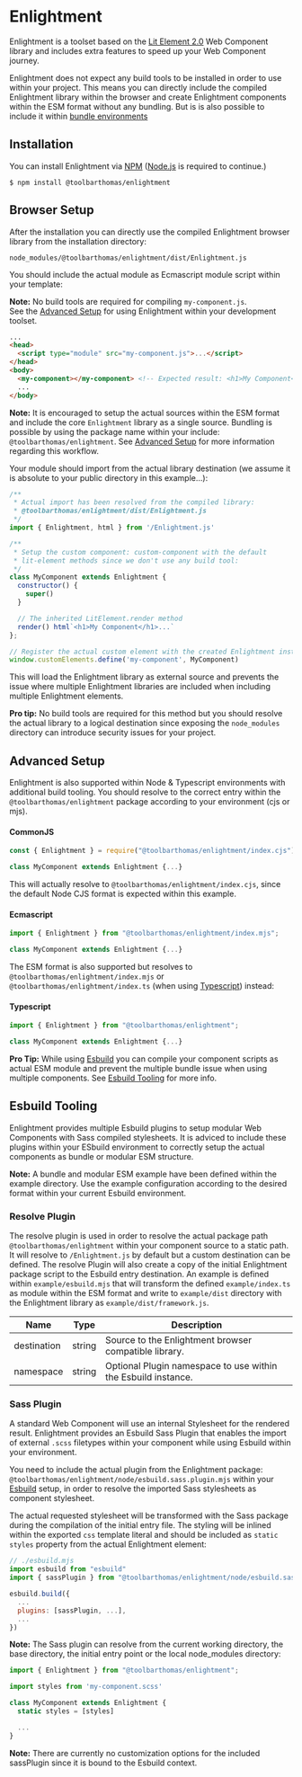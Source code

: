 # Enlightment

Enlightment is a toolset based on the [Lit Element 2.0](https://github.com/lit/lit/) Web Component library and includes extra features to speed up your Web Component journey.

Enlightment does not expect any build tools to be installed in order to use within your project. This means you can directly include the compiled Enlightment library within the browser and create Enlightment components within the ESM format without any bundling. But is is also possible to include it within [bundle environments](#advanced-setup)

## Installation

You can install Enlightment via [NPM](https://npmjs.com) ([Node.js]([http:](https://nodejs.org/)) is required to continue.)

```
$ npm install @toolbarthomas/enlightment
```


<a id="browser-setup"></a>
## Browser Setup

After the installation you can directly use the compiled Enlightment browser library from the installation directory:

```
node_modules/@toolbarthomas/enlightment/dist/Enlightment.js
```

You should include the actual module as Ecmascript module script within your template:

**Note:** No build tools are required for compiling `my-component.js`.<br/>See the [Advanced Setup](#advanced-setup) for using Enlightment within your development toolset.


```html
...
<head>
  <script type="module" src="my-component.js">...</script>
</head>
<body>
  <my-component></my-component> <!-- Expected result: <h1>My Component<h1> -->
  ...
</body>
```

**Note:** It is encouraged to setup the actual sources within the ESM format and include the core `Enlightment` library as a single source. Bundling is possible by using the package name within your include: `@toolbarthomas/enlightment`. See [Advanced Setup](#advanced-setup) for more information regarding this workflow.

Your module should import from the actual library destination (we assume it is absolute to your public directory in this example...):

```js
/**
 * Actual import has been resolved from the compiled library:
 * @toolbarthomas/enlightment/dist/Enlightment.js
 */
import { Enlightment, html } from '/Enlightment.js'

/**
 * Setup the custom component: custom-component with the default
 * lit-element methods since we don't use any build tool:
 */
class MyComponent extends Enlightment {
  constructor() {
    super()
  }

  // The inherited LitElement.render method
  render() html`<h1>My Component</h1>...`
};

// Register the actual custom element with the created Enlightment instance.
window.customElements.define('my-component', MyComponent)

```
This will load the Enlightment library as external source and prevents the issue where multiple Enlightment libraries are included when including multiple Enlightment elements.

**Pro tip:** No build tools are required for this method but you should resolve the actual library to a logical destination since exposing the `node_modules` directory can introduce security issues for your project.

<a id="advanced-setup"></a>
## Advanced Setup

Enlightment is also supported within Node & Typescript environments with additional build tooling. You should resolve to the correct entry within the `@toolbarthomas/enlightment` package according to your environment (cjs or mjs).

#### CommonJS

```cjs
const { Enlightment } = require("@toolbarthomas/enlightment/index.cjs");

class MyComponent extends Enlightment {...}

```
This will actually resolve to `@toolbarthomas/enlightment/index.cjs`, since the
default Node CJS format is expected within this example.

#### Ecmascript

```mjs
import { Enlightment } from "@toolbarthomas/enlightment/index.mjs";

class MyComponent extends Enlightment {...}

```

The ESM format is also supported but resolves to `@toolbarthomas/enlightment/index.mjs` or `@toolbarthomas/enlightment/index.ts` (when using [Typescript](https://www.typescriptlang.org/)) instead:

#### Typescript

```ts
import { Enlightment } from "@toolbarthomas/enlightment";

class MyComponent extends Enlightment {...}

```

**Pro Tip:** While using [Esbuild](https://esbuild.github.io/) you can compile your component scripts as actual ESM module and prevent the multiple bundle issue when using multiple components. See [Esbuild Tooling](#esbuild-tooling) for more info.

<a id="esbuild-tooling"></a>
## Esbuild Tooling

Enlightment provides multiple Esbuild plugins to setup modular Web Components with Sass compiled stylesheets. It is adviced to include these plugins within your ESbuild environment to correctly setup the actual components as bundle or modular ESM structure.

**Note:** A bundle and modular ESM example have been defined within the example directory. Use the example configuration according to the desired format within your current Esbuild environment.

### Resolve Plugin

The resolve plugin is used in order to resolve the actual package path `@toolbarthomas/enlightment` within your component source to a static path.
It will resolve to `/Enlightment.js` by default but a custom destination can be defined. The resolve Plugin will also create a copy of the initial Enlightment package script to the Esbuild entry destination.
An example is defined within `example/esbuild.mjs` that will transform the defined `example/index.ts` as module within the ESM format and write to `example/dist` directory with the Enlightment library as `example/dist/framework.js`.

| Name        | Type   | Description                                                   |
| ----------- | ------ | ------------------------------------------------------------- |
| destination | string | Source to the Enlightment browser compatible library.         |
| namespace   | string | Optional Plugin namespace to use within the Esbuild instance. |

### Sass Plugin

A standard Web Component will use an internal Stylesheet for the rendered result.
Enlightment provides an Esbuild Sass Plugin that enables the import of external `.scss` filetypes within your component while using Esbuild within your environment.

You need to include the actual plugin from the Enlightment package: `@toolbarthomas/enlightment/node/esbuild.sass.plugin.mjs` within your [Esbuild](https://esbuild.github.io/api/) setup, in order to resolve the imported Sass stylesheets as component stylesheet.

The actual requested stylesheet will be transformed with the Sass package during the compilation of the initial entry file. The styling will be inlined within the exported `css` template literal and should be included as `static styles` property from the actual Enlightment element:

```mjs
// ./esbuild.mjs
import esbuild from "esbuild"
import { sassPlugin } from "@toolbarthomas/enlightment/node/esbuild.sass.plugin.mjs"

esbuild.build({
  ...
  plugins: [sassPlugin, ...],
  ...
})

```
**Note:** The Sass plugin can resolve from the current working directory, the base directory, the initial entry point or the local node_modules directory:

```ts
import { Enlightment } from "@toolbarthomas/enlightment";

import styles from 'my-component.scss'

class MyComponent extends Enlightment {
  static styles = [styles]

  ...
}

```

**Note:** There are currently no customization options for the included sassPlugin since it is bound to the Esbuild context.